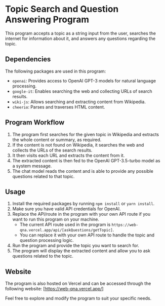 # Topic Search and Question Answering Program

This program accepts a topic as a string input from the user, searches the internet for information about it, and answers any questions regarding the topic.

## Dependencies

The following packages are used in this program:

- `openai`: Provides access to OpenAI GPT-3 models for natural language processing.
- `google-it`: Enables searching the web and collecting URLs of search results.
- `wiki-js`: Allows searching and extracting content from Wikipedia.
- `cheerio`: Parses and traverses HTML content.

## Program Workflow

1. The program first searches for the given topic in Wikipedia and extracts the whole content or summary, as required.
2. If the content is not found on Wikipedia, it searches the web and collects the URLs of the search results.
3. It then visits each URL and extracts the content from it.
4. The extracted content is then fed to the OpenAI GPT-3.5-turbo model as a system message.
5. The chat model reads the content and is able to provide any possible questions related to that topic.

## Usage

1. Install the required packages by running `npm install` or `yarn install`.
2. Make sure you have valid API credentials for OpenAI.
3. Replace the API/route in the program with your own API route if you want to run this program on your machine.
   - The current API route used in the program is `https://web-qna.vercel.app/api/[askQuestions/getTopic]`.
   - You can replace it with your own API route to handle the topic and question processing logic.
4. Run the program and provide the topic you want to search for.
5. The program will display the extracted content and allow you to ask questions related to the topic.

## Website

The program is also hosted on Vercel and can be accessed through the following website: [https://web-qna.vercel.app/]

Feel free to explore and modify the program to suit your specific needs.

